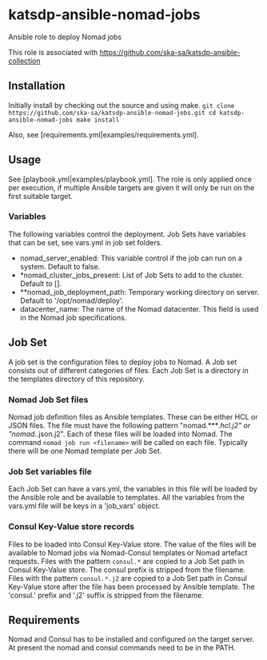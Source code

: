 # katsdp-ansible-nomad-jobs
Ansible role to deploy Nomad jobs

This role is associated with https://github.com/ska-sa/katsdp-ansible-collection

## Installation

Initially install by checking out the source and using make.
``
git clone https://github.com/ska-sa/katsdp-ansible-nomad-jobs.git
cd katsdp-ansible-nomad-jobs
make install
``

Also, see [requirements.yml|examples/requirements.yml].

## Usage

See [playbook.yml|examples/playbook.yml].
The role is only applied once per execution, if multiple Ansible targets are given it will only be run on the first suitable target.

### Variables
The following variables control the deployment. Job Sets have variables that can be set, see vars.yml in job set folders.

* nomad_server_enabled: This variable control if the job can run on a system. Default to false.
* *nomad_cluster_jobs_present: List of Job Sets to add to the cluster. Default to [].
* **nomad_job_deployment_path: Temporary working directory on server. Default to '/opt/nomad/deploy'.
* datacenter_name: The name of the Nomad datacenter. This field is used in the Nomad job specifications.

## Job Set
A job set is the configuration files to deploy jobs to Nomad.
A Job set consists out of different categories of files.
Each Job Set is a directory in the templates directory of this repository.

### Nomad Job Set files
Nomad job definition files as Ansible templates. These can be either HCL or JSON files.
The file must have the following pattern "nomad.****.hcl.j2" or "nomad.*.json.j2".
Each of these files will be loaded into Nomad. The command `nomad job run <filename>` will be called on each file.
Typically there will be one Nomad template per Job Set.

### Job Set variables file
Each Job Set can have a vars.yml, the variables in this file will be loaded by the Ansible role and be available to templates.
All the variables from the vars.yml file will be keys in a 'job_vars' object.

### Consul Key-Value store records
Files to be loaded into Consul Key-Value store. The value of the files will be available to Nomad jobs via Nomad-Consul templates or Nomad artefact requests.
Files with the pattern `consul.*` are copied to a Job Set path in Consul Key-Value store. The consul prefix is stripped from the filename.
Files with the pattern `consul.*.j2` are copied to a Job Set path in Consul Key-Value store after the file has been processed by Ansible template. The 'consul.' prefix and '.j2' suffix is stripped from the filename.

## Requirements
Nomad and Consul has to be installed and configured on the target server. At present the nomad and consul commands need to be in the PATH.
